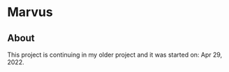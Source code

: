 # Marvus

## About
This project is continuing in my older project and it was started on: Apr 29, 2022.